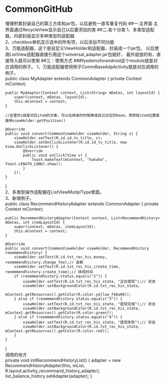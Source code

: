 # CommonGitHub
慢慢积累封装自己的第三方库和jar包，以后避免一直写重复代码
##一:主界面
主界面通过RecycleView显示自己以后要添加的类
##二:各个分类
1、多类型适配器，内部封装显示多种类型的适配器<br>
2、checkbox单机显示选中的所有项，以后添加不同功能<br>
3、万能适配器，这个是自定义ViewHolder和适配器，封装成一个jar包，
以后使用ListView适配器直接引用这个universal_adapter.jar包就好，
最外层放的有，直接导入就可以使用
##三：使用方式
###fyxdemoforandroid这个module就是对应调用的例子。
1、万能适配器使用例子CommBaseAdpActivity就是对应调用的例子。<br>
public class MyAdapter extends CommonAdapter<String> {
    private Context mContext;

    public MyAdapter(Context context, List<String> mDatas, int layoutId) {
        super(context, mDatas, layoutId);
        this.mContext = context;
    }

    //这里的s就是对应item的对象，可以在继承的时候换成自己对应的bean，想获取item位置直接用viewHolder.getPosition()
  
    @Override
    public void convert(CommonViewHolder viewHolder, String s) {
        viewHolder.setText(R.id.id_tv_title, s);
        viewHolder.setOnClickListener(R.id.id_tv_title, new View.OnClickListener() {
            @Override
            public void onClick(View v) {
                Toast.makeText(mContext, "hahaha", Toast.LENGTH_LONG).show();
            }
        });
    }
}
<br>
2、多类型操作适配器在ListViewMutiplType里面。<br>
3、新增例子。<br>
public class RecommendHistoryAdapter extends CommonAdapter<RecommendHistory> {
	private Context mContext;

	public RecommendHistoryAdapter(Context context, List<RecommendHistory> mDatas, int itemLayoutId) {
		super(context, mDatas, itemLayoutId);
		this.mContext = context;
	}

	@Override
	public void convert(CommonViewHolder viewHolder, RecommendHistory reommmendhistory) {
		viewHolder.setText(R.id.txt_rec_his_money, reommmendhistory.change_fee);// 金额
		viewHolder.setText(R.id.txt_rec_his_create_time, reommmendhistory.create_time);// 体现时间
		if (reommmendhistory.status.equals("2")) {
			viewHolder.setText(R.id.txt_rec_his_state, "正在提现");// 状态
			viewHolder.setBackgroundColor(R.id.txt_rec_his_state,
					mContext.getResources().getColor(R.color.yellow_f4ba00));
		} else if (reommmendhistory.status.equals("3")) {
			viewHolder.setText(R.id.txt_rec_his_state, "提现完成");// 状态
			viewHolder.setBackgroundColor(R.id.txt_rec_his_state, mContext.getResources().getColor(R.color.green));
		} else if (reommmendhistory.status.equals("4")) {
			viewHolder.setText(R.id.txt_rec_his_state, "提现失败");// 状态
			viewHolder.setBackgroundColor(R.id.txt_rec_his_state, mContext.getResources().getColor(R.color.red));
		}
	}

}
<br>
调用的地方<br>
	private void initRecommendHistoryList() {
		adapter = new RecommendHistoryAdapter(this, mList, R.layout.activity_recommand_history_adapter);
		list_balance_history.setAdapter(adapter);
	}

